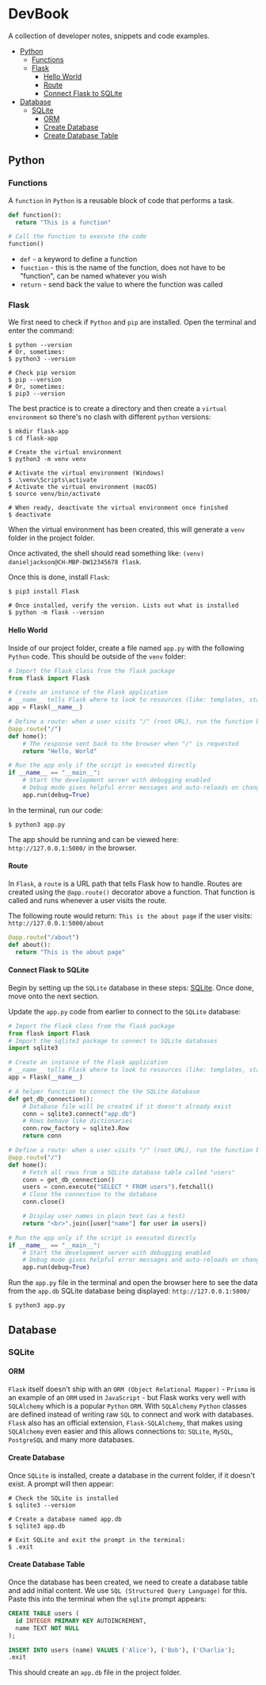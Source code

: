 # DevBook
A collection of developer notes, snippets and code examples.

+ [Python](#python)
  + [Functions](#functions)
  + [Flask](#flask)
    + [Hello World](#hello-world)
    + [Route](#route)
    + [Connect Flask to SQLite](#connect-flask-to-sqlite)
+ [Database](#database)
  + [SQLite](#sqlite)
    + [ORM](#orm)
    + [Create Database](#create-database)
    + [Create Database Table](#create-database-table)
 
## Python

### Functions
A `function` in `Python` is a reusable block of code that performs a task.

```python
def function():
  return "This is a function"

# Call the function to execute the code
function()
```

+ `def` - a keyword to define a function
+ `function` - this is the name of the function, does not have to be "function", can be named whatever you wish
+ `return` - send back the value to where the function was called

### Flask
We first need to check if `Python` and `pip` are installed. Open the terminal and enter the command:

```shell
$ python --version
# Or, sometimes:
$ python3 --version

# Check pip version
$ pip --version
# Or, sometimes:
$ pip3 --version
```

The best practice is to create a directory and then create a `virtual environment` so there's no clash with different `python` versions:

```shell
$ mkdir flask-app
$ cd flask-app

# Create the virtual environment
$ python3 -m venv venv

# Activate the virtual environment (Windows)
$ .\venv\Scripts\activate
# Activate the virtual environment (macOS)
$ source venv/bin/activate

# When ready, deactivate the virtual environment once finished
$ deactivate
```

When the virtual environment has been created, this will generate a `venv` folder in the project folder.

Once activated, the shell should read something like: `(venv) danieljackson@CH-MBP-DW12345678 flask`.

Once this is done, install `Flask`:

```shell
$ pip3 install Flask

# Once installed, verify the version. Lists out what is installed
$ python -m flask --version
```

#### Hello World
Inside of our project folder, create a file named `app.py` with the following `Python` code. This should be outside of the `venv` folder:

```python
# Import the Flask class from the flask package
from flask import Flask

# Create an instance of the Flask application
# __name__ tells Flask where to look to resources (like: templates, static files)
app = Flask(__name__)

# Define a route: when a user visits "/" (root URL), run the function below
@app.route("/")
def home():
    # The response sent back to the browser when "/" is requested
    return "Hello, World"

# Run the app only if the script is executed directly
if __name__ == "__main__":
    # Start the development server with debugging enabled
    # Debug mode gives helpful error messages and auto-reloads on changes
    app.run(debug=True)
```

In the terminal, run our code:

```shell
$ python3 app.py
```

The app should be running and can be viewed here: `http://127.0.0.1:5000/` in the browser.

#### Route
In `Flask`, a `route` is a URL path that tells Flask how to handle. Routes are created using the `@app.route()` decorator above a function. That function is called and runs whenever a user visits the route.

The following route would return: `This is the about page` if the user visits: `http://127.0.0.1:5000/about`

```python
@app.route("/about")
def about():
  return "This is the about page"
```

#### Connect Flask to SQLite
Begin by setting up the `SQLite` database in these steps: [SQLite](#sqlite). Once done, move onto the next section.

Update the `app.py` code from earlier to connect to the `SQLite` database:

```python
# Import the Flask class from the flask package
from flask import Flask
# Import the sqlite3 package to connect to SQLite databases
import sqlite3

# Create an instance of the Flask application
# __name__ tells Flask where to look to resources (like: templates, static files)
app = Flask(__name__)

# A helper function to connect the the SQLite database
def get_db_connection():
    # Database file will be created if it doesn't already exist
    conn = sqlite3.connect("app.db")
    # Rows behave like dictionaries
    conn.row_factory = sqlite3.Row
    return conn

# Define a route: when a user visits "/" (root URL), run the function below
@app.route("/")
def home():
    # Fetch all rows from a SQLite database table called "users"
    conn = get_db_connection()
    users = conn.execute("SELECT * FROM users").fetchall()
    # Close the connection to the database
    conn.close()

    # Display user names in plain text (as a test)
    return "<br>".join([user["name"] for user in users])

# Run the app only if the script is executed directly
if __name__ == "__main__":
    # Start the development server with debugging enabled
    # Debug mode gives helpful error messages and auto-reloads on changes
    app.run(debug=True)
```

Run the `app.py` file in the terminal and open the browser here to see the data from the `app.db` SQLite database being displayed: `http://127.0.0.1:5000/`

```shell
$ python3 app.py
```

## Database

### SQLite

#### ORM
`Flask` itself doesn't ship with an `ORM (Object Relational Mapper)` - `Prisma` is an example of an `ORM` used in `JavaScript` - but Flask works very well with `SQLAlchemy` which is a popular `Python` `ORM`. With `SQLAlchemy` `Python` classes are defined instead of writing raw `SQL` to connect and work with databases. `Flask` also has an official extension, `Flask-SQLAlchemy`, that makes using `SQLAlchemy` even easier and this allows connections to: `SQLite`, `MySQL`, `PostgreSQL` and many more databases.

#### Create Database
Once `SQLite` is installed, create a database in the current folder, if it doesn't exist. A prompt will then appear:

```shell
# Check the SQLite is installed
$ sqlite3 --version

# Create a database named app.db
$ sqlite3 app.db

# Exit SQLite and exit the prompt in the terminal:
$ .exit
```

#### Create Database Table
Once the database has been created, we need to create a database table and add initial content. We use `SQL (Structured Query Language)` for this. Paste this into the terminal when the `sqlite` prompt appears:

```sql
CREATE TABLE users (
  id INTEGER PRIMARY KEY AUTOINCREMENT,
  name TEXT NOT NULL
);

INSERT INTO users (name) VALUES ('Alice'), ('Bob'), ('Charlie');
.exit
```

This should create an `app.db` file in the project folder.
